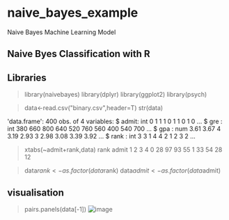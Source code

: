 # naive_bayes_example
Naive Bayes Machine Learning Model

## Naive Byes Classification with R
## Libraries
> library(naivebayes)
> library(dplyr)
> library(ggplot2)
> library(psych)

> data<-read.csv("binary.csv",header=T)
> str(data)

'data.frame':	400 obs. of  4 variables:
 $ admit: int  0 1 1 1 0 1 1 0 1 0 ...
 $ gre  : int  380 660 800 640 520 760 560 400 540 700 ...
 $ gpa  : num  3.61 3.67 4 3.19 2.93 3 2.98 3.08 3.39 3.92 ...
 $ rank : int  3 3 1 4 4 2 1 2 3 2 ...
 
> xtabs(~admit+rank,data)
     rank
admit  1  2  3  4
    0 28 97 93 55
    1 33 54 28 12
    
> data$rank<-as.factor(data$rank)
> data$admit<-as.factor(data$admit)
## visualisation
> pairs.panels(data[-1])
![image](https://user-images.githubusercontent.com/70443251/123532915-132bbb80-d72f-11eb-8fc5-076cd0668b7b.png)

